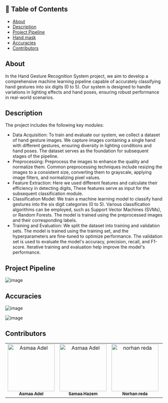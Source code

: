 ## 📝 Table of Contents

- [About ](#about-)
- [Description ](#Description-)
- [Project Pipeline ](#Project-Pipeline-)
- [Hand mask ](#Hand-mask-)
- [Accuracies ](#Accuracies-)
- [Contributors ](#contributors-)

## About <a name = "about"></a>

In the Hand Gesture Recognition System project, we aim to develop a comprehensive machine learning pipeline capable of accurately classifying hand gestures into six digits (0 to 5). Our system is designed to handle variations in lighting effects and hand poses, ensuring robust performance in real-world scenarios.

## Description <a name = "Description"></a>
The project includes the following key modules:
- Data Acquisition: To train and evaluate our system, we collect a dataset of hand gesture images. We capture images containing a single hand with different gestures, ensuring diversity in lighting conditions and hand poses. The dataset serves as the foundation for subsequent stages of the pipeline.
- Preprocessing: Preprocess the images to enhance the quality and normalize them. Common preprocessing techniques include resizing the images to a consistent size, converting them to grayscale, applying image filters, and normalizing pixel values.
- Feature Extraction: Here we used different features and calculate their efficiency in detecting digits, These features serve as input for the subsequent classification module.
- Classification Model: We train a machine learning model to classify hand gestures into the six digit categories (0 to 5). Various classification algorithms can be employed, such as Support Vector Machines (SVMs), or Random Forests. The model is trained using the preprocessed images and their corresponding labels.
- Training and Evaluation: We split the dataset into training and validation sets. The model is trained using the training set, and the hyperparameters are fine-tuned to optimize performance. The validation set is used to evaluate the model's accuracy, precision, recall, and F1-score. Iterative training and evaluation help improve the model's performance.
## Project Pipeline<a name = "Project-Pipeline"></a>
![image](https://github.com/norhanreda/neural-project/assets/88630231/0c6708f2-c1e7-49d1-8fcd-cb993f2b963f)


## Accuracies <a name = "Accuracies"></a>
![image](https://github.com/norhanreda/neural-project/assets/88630231/8a2188bf-9702-4a75-8e70-e4610d9d6510)

![image](https://github.com/norhanreda/neural-project/assets/88630231/3fa005ab-6e65-41f9-8eb1-0d5c878d8600)


## Contributors <a name = "Contributors"></a>

<table>
  <tr>
    <td align="center">
    <a href="https://github.com/asmaaadel0" target="_black">
    <img src="https://avatars.githubusercontent.com/u/88618793?s=400&u=886a14dc5ef5c205a8e51942efe9665ed8fd4717&v=4" width="150px;" alt="Asmaa Adel"/>
    <br />
    <sub><b>Asmaa Adel</b></sub></a>
    </td>
    <td align="center">
    <a href="https://github.com/Samaa-Hazem2001" target="_black">
    <img src="https://avatars.githubusercontent.com/u/82514924?v=4" width="150px;" alt="Asmaa Adel"/>
    <br />
    <sub><b>Samaa Hazem</b></sub></a>
    </td>
    <td align="center">
    <a href="https://github.com/norhanreda" target="_black">
    <img src="https://avatars.githubusercontent.com/u/88630231?v=4" width="150px;" alt="norhan reda"/>
    <br />
    <sub><b>Norhan reda</b></sub></a>
    </td>
    <td align="center">
    <a href="https://github.com/Hoda233" target="_black">
    <img src="https://avatars.githubusercontent.com/u/77369927?v=4" width="150px;" alt="HodaGamal"/>
    <br />
    <sub><b>HodaGamal</b></sub></a>
    </td>
  </tr>
 </table>

